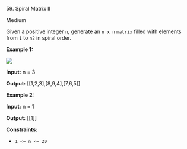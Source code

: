 ﻿59\. Spiral Matrix II

Medium

Given a positive integer `n`, generate an `n x n` `matrix` filled with elements from `1` to `n2` in spiral order.

**Example 1:**

![](https://assets.leetcode.com/uploads/2020/11/13/spiraln.jpg)

**Input:** n = 3

**Output:** \[\[1,2,3\],\[8,9,4\],\[7,6,5\]\] 

**Example 2:**

**Input:** n = 1

**Output:** \[\[1\]\] 

**Constraints:**

*   `1 <= n <= 20`